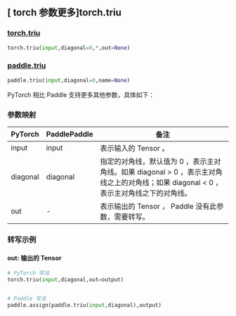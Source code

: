 ## [ torch 参数更多]torch.triu

### [torch.triu](https://pytorch.org/docs/stable/generated/torch.triu.html?highlight=triu#torch.triu)

```python
torch.triu(input,diagonal=0,*,out=None)
```

### [paddle.triu](https://www.paddlepaddle.org.cn/documentation/docs/zh/develop/api/paddle/triu_cn.html)

```python
paddle.triu(input,diagonal=0,name=None)
```

PyTorch 相比 Paddle 支持更多其他参数，具体如下：

### 参数映射

| PyTorch | PaddlePaddle | 备注 |
| ------- | ------- | ------- |
| input | input | 表示输入的 Tensor 。 |
| diagonal | diagonal | 指定的对角线，默认值为 0 ，表示主对角线。如果 diagonal > 0 ，表示主对角线之上的对角线；如果 diagonal < 0 ，表示主对角线之下的对角线。 |
| out | - | 表示输出的 Tensor ， Paddle 没有此参数，需要转写。 |

### 转写示例

#### out: 输出的 Tensor

```python
# PyTorch 写法
torch.triu(input,diagonal,out=output)


# Paddle 写法
paddle.assign(paddle.triu(input,diagonal),output)
```

